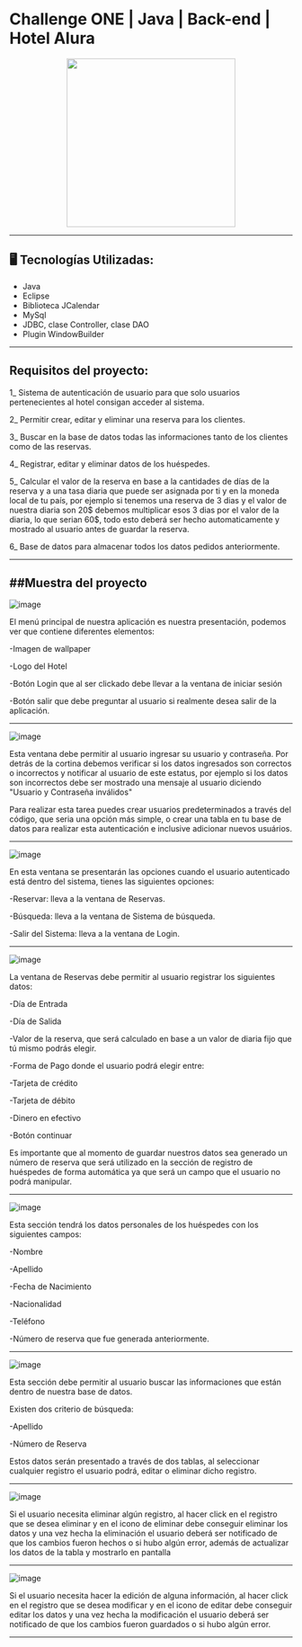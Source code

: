 # Challenge ONE | Java | Back-end | Hotel Alura

<p align="center" >
     <img width="300" heigth="300" src="https://user-images.githubusercontent.com/91544872/189419040-c093db78-c970-4960-8aca-ffcc11f7ffaf.png">
</p>

---
## 🖥️ Tecnologías Utilizadas:

- Java
- Eclipse
- Biblioteca JCalendar
- MySql
- JDBC, clase Controller, clase DAO
- Plugin WindowBuilder </br>

---

## Requisitos del proyecto:

1_ Sistema de autenticación de usuario para que solo usuarios pertenecientes al hotel consigan acceder al sistema.

2_ Permitir crear, editar y eliminar una reserva para los clientes.

3_ Buscar en la base de datos todas las informaciones tanto de los clientes como de las reservas.

4_ Registrar, editar y eliminar datos de los huéspedes.

5_ Calcular el valor de la reserva en base a la cantidades de días de la reserva y a una tasa diaria que puede ser asignada por ti y en la moneda local de tu país, por ejemplo si tenemos una reserva de 3 dias y el valor de nuestra diaria son 20$ debemos multiplicar esos 3 dias por el valor de la diaria, lo que serian 60$, todo esto deberá ser hecho automaticamente y mostrado al usuario antes de guardar la reserva.

6_ Base de datos para almacenar todos los datos pedidos anteriormente.

---
##Muestra del proyecto
---

![image](https://github.com/ManuelGonzalez88/HotelAluraChallengeOne/assets/102199116/f1a37e4d-b01b-4e08-828f-55c1eff0a6e1)

El menú principal de nuestra aplicación es nuestra presentación, podemos ver que contiene diferentes elementos:

-Imagen de wallpaper

-Logo del Hotel

-Botón Login que al ser clickado debe llevar a la ventana de iniciar sesión

-Botón salir que debe preguntar al usuario si realmente desea salir de la aplicación.

---

![image](https://github.com/ManuelGonzalez88/HotelAluraChallengeOne/assets/102199116/25886b97-e180-4527-b6b1-2f78eee17d80)


Esta ventana debe permitir al usuario ingresar su usuario y contraseña.
Por detrás de la cortina debemos verificar si los datos ingresados son correctos o incorrectos y notificar al usuario de este estatus, por ejemplo si los datos son incorrectos debe ser mostrado una mensaje al usuario diciendo "Usuario y Contraseña inválidos"

Para realizar esta tarea puedes crear usuarios predeterminados a través del código, que seria una opción más simple, o crear una tabla en tu base de datos para realizar esta autenticación e inclusive adicionar nuevos usuários.

---

![image](https://github.com/ManuelGonzalez88/HotelAluraChallengeOne/assets/102199116/9d476f42-e746-4082-98ca-3b3e01d147db)


En esta ventana se presentarán las opciones cuando el usuario autenticado está dentro del sistema, tienes las siguientes opciones:

-Reservar: lleva a la ventana de Reservas.

-Búsqueda: lleva a la ventana de Sistema de búsqueda.

-Salir del Sistema: lleva a la ventana de Login.

---

![image](https://github.com/ManuelGonzalez88/HotelAluraChallengeOne/assets/102199116/fb20c9fd-d977-4082-8bbb-0112478d07e0)


La ventana de Reservas debe permitir al usuario registrar los siguientes datos:

-Día de Entrada

-Día de Salida

-Valor de la reserva, que será calculado en base a un valor de diaria fijo que tú mismo podrás elegir.

-Forma de Pago donde el usuario podrá elegir entre:

   -Tarjeta de crédito

   -Tarjeta de débito

   -Dinero en efectivo

   -Botón continuar

Es importante que al momento de guardar nuestros datos sea generado un número de reserva que será utilizado en la sección de registro de huéspedes de forma automática ya que será un campo que el usuario no podrá manipular.

---

![image](https://github.com/ManuelGonzalez88/HotelAluraChallengeOne/assets/102199116/3b679675-d77a-4c3f-b8ff-614bcc9c90a4)


Esta sección tendrá los datos personales de los huéspedes con los siguientes campos:

-Nombre

-Apellido

-Fecha de Nacimiento

-Nacionalidad

-Teléfono

-Número de reserva que fue generada anteriormente.

---

![image](https://github.com/ManuelGonzalez88/HotelAluraChallengeOne/assets/102199116/80c7212f-453c-4bdf-9ae3-c3a8f610c674)

Esta sección debe permitir al usuario buscar las informaciones que están dentro de nuestra base de datos.

Existen dos criterio de búsqueda:

-Apellido

-Número de Reserva

Estos datos serán presentado a través de dos tablas, al seleccionar cualquier registro el usuario podrá, editar o eliminar dicho registro.

---

![image](https://github.com/ManuelGonzalez88/HotelAluraChallengeOne/assets/102199116/6b70b145-6cc9-4245-9ce4-1b8966c36869)

Si el usuario necesita eliminar algún registro, al hacer click en el registro que se desea eliminar y en el icono de eliminar debe conseguir eliminar los datos y una vez hecha la eliminación el usuario deberá ser notificado de que los cambios fueron hechos o si hubo algún error, además de actualizar los datos de la tabla y mostrarlo en pantalla

---

![image](https://github.com/ManuelGonzalez88/HotelAluraChallengeOne/assets/102199116/706a2471-61ec-45a3-bbee-9a18a24c2349)

Si el usuario necesita hacer la edición de alguna información, al hacer click en el registro que se desea modificar y en el icono de editar debe conseguir editar los datos y una vez hecha la modificación el usuario deberá ser notificado de que los cambios fueron guardados o si hubo algún error.

---
